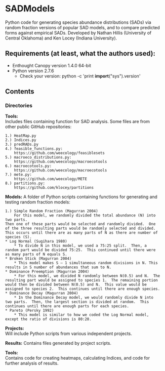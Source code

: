 # SADModels

Python code for generating species abundance distributions (SADs) via random fraction versions of popular SAD models, and to compare predicted forms against empirical SADs.
Developed by Nathan Hillis (University of Central Oklahoma) and Ken Locey (Indiana University).

## Requirements (at least, what the authors used):

* Enthought Canopy version 1.4.0 64-bit
* Python version 2.7.6
	* Check your version: python -c 'print __import__("sys").version'


## Contents
### Directories
**Tools:**  
Includes files containing function for SAD analysis. 
Some files are from other public GitHub repositories:  

	1.) HeatMap.py
	2.) Indices.py
	3.) predRADs.py
	4.) feasible_functions.py: 
		https://github.com/weecology/feasiblesets
	5.) macroeco_distributions.py: 
		https://github.com/weecology/macroecotools
	6.) macroecotools.py: 
		https://github.com/weecology/macroecotools
	7.) mete.py: 
		https://github.com/weecology/METE
	8.) partitions.py: 
		https://github.com/klocey/partitions


**Models:**
A folder of Python scripts containing functions for generating and testing random fraction models:
	1.) Simple Random Fraction (Magurran 2004)		For this model, we randomly divided the total abundance (N) into two parts.  
	Then one of these parts would be selected and randomly divided.  One of the three resulting parts would be randomly selected and divided.  
	This occurs until there are as many parts of N as there are number of species (S).	* Log Normal (Sugihara 1980)		* To divide N in this model, we used a 75:25 split.  Then, a random part would be divided 75:25.  This continued until there were as many parts of N equals S.  	* Broken Stick (Magurran 2004)		* This model makes S – 1 simultaneous random divisions in N. This results in S number of abundances that sum to N.  	* Dominance Preemption (Magurran 2004)		* For this model, we divided N randomly between N(0.5) and N.  The resulting part would be assigned to species 1.  The remaining portion would then be divided between N(0.5) and N.  This value would be assigned to species 2.  This continues until there are enough species.  	* Dominance Decay (Magurran 2004)		* In the Dominance Decay model, we would randomly divide N into two parts.  Then, the largest section is divided at random.  This continues until there are enough parts for each species. 	* Pareto (Persky 1992)		* This model is similar to how we coded the Log Normal model, except the ratio of divisions is 80:20.

**Projects:**  
Will include Python scripts from various independent projects.

**Results:**
Contains files generated by project scripts.

**Tools:**  
Contains code for creating heatmaps, calculating Indices, and code for further analysis of results.